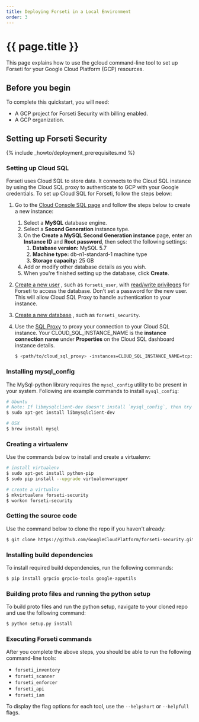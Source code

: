 ```yaml
---
title: Deploying Forseti in a Local Environment
order: 3
---
```

#  {{ page.title }}

This page explains how to use the gcloud command-line tool to set up Forseti for
your Google Cloud Platform (GCP) resources.

## Before you begin

To complete this quickstart, you will need:

-   A GCP project for Forseti Security with billing enabled.
-   A GCP organization.

## Setting up Forseti Security

{% include _howto/deployment_prerequisites.md %}

### Setting up Cloud SQL

Forseti uses Cloud SQL to store data. It connects to the Cloud SQL instance by
using the Cloud SQL proxy to authenticate to GCP with your Google credentials.
To set up Cloud SQL for Forseti, follow the steps below:

1.  Go to the [Cloud Console SQL page](https://console.cloud.google.com/sql) and
    follow the steps below to create a new instance:
    1.  Select a **MySQL** database engine.
    1.  Select a **Second Generation** instance type.
    1.  On the **Create a MySQL Second Generation instance** page, enter an
        **Instance ID** and **Root password**, then select the following
        settings:
        1.  **Database version:** MySQL 5.7
        1.  **Machine type:** db-n1-standard-1 machine type
        1.  **Storage capacity:** 25 GB
    1.  Add or modify other database details as you wish.
    1.  When you're finished setting up the database, click **Create**.
1.  [Create a new user](https://cloud.google.com/sql/docs/mysql/create-manage-users#creating)
    , such as `forseti_user`,
    with [read/write privileges](https://cloud.google.com/sql/docs/mysql/users?hl=en_US#privileges)
    for Forseti to access the database. Don't set a password for the new user.
    This will allow Cloud SQL Proxy to handle authentication to your instance.
1.  [Create a new database](https://cloud.google.com/sql/docs/mysql/create-manage-databases#creating_a_database)
    , such as `forseti_security`.
1.  Use the [SQL Proxy](https://cloud.google.com/sql/docs/mysql-connect-proxy#connecting_mysql_client)
    to proxy your connection to your Cloud SQL instance. Your
    CLOUD_SQL_INSTANCE_NAME is the **instance connection name** under
    **Properties** on the Cloud SQL dashboard instance details.
    
      ```bash
      $ <path/to/cloud_sql_proxy> -instances=CLOUD_SQL_INSTANCE_NAME=tcp:3306
      ```

### Installing mysql_config

The MySql-python library requires the `mysql_config` utility to be present in your system.
Following are example commands to install `mysql_config`:

  ```bash
  # Ubuntu
  # Note: If libmysqlclient-dev doesn't install `mysql_config`, then try also installing `mysql_server`.
  $ sudo apt-get install libmysqlclient-dev

  # OSX
  $ brew install mysql
  ```

### Creating a virtualenv

Use the commands below to install and create a virtualenv:

  ```bash
  # install virtualenv
  $ sudo apt-get install python-pip
  $ sudo pip install --upgrade virtualenvwrapper

  # create a virtualnv
  $ mkvirtualenv forseti-security
  $ workon forseti-security
  ```

### Getting the source code

Use the command below to clone the repo if you haven't already:

  ```bash
  $ git clone https://github.com/GoogleCloudPlatform/forseti-security.git
  ```

### Installing build dependencies

To install required build dependencies, run the following commands:

  ```bash
  $ pip install grpcio grpcio-tools google-apputils
  ```

### Building proto files and running the python setup

To build proto files and run the python setup, navigate to your cloned repo and
use the following command:

  ```bash
  $ python setup.py install
  ```

### Executing Forseti commands

After you complete the above steps, you should be able to run the following
command-line tools:

-   `forseti_inventory`
-   `forseti_scanner`
-   `forseti_enforcer`
-   `forseti_api`
-   `forseti_iam`

To display the flag options for each tool, use the `--helpshort` or `--helpfull`
flags.
